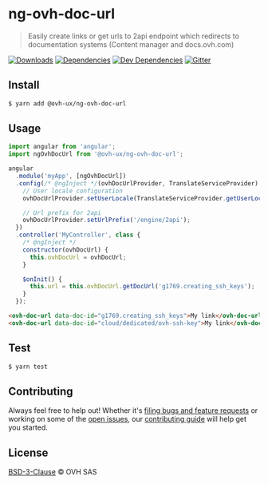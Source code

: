 # ng-ovh-doc-url

> Easily create links or get urls to 2api endpoint which redirects to documentation systems (Content manager and docs.ovh.com)

[![Downloads](https://badgen.net/npm/dt/@ovh-ux/ng-ovh-doc-url)](https://npmjs.com/package/@ovh-ux/ng-ovh-doc-url) [![Dependencies](https://badgen.net/david/dep/ovh-ux/ng-ovh-doc-url)](https://npmjs.com/package/@ovh-ux/ng-ovh-doc-url?activeTab=dependencies) [![Dev Dependencies](https://badgen.net/david/dev/ovh-ux/ng-ovh-doc-url)](https://npmjs.com/package/@ovh-ux/ng-ovh-doc-url?activeTab=dependencies) [![Gitter](https://badgen.net/badge/gitter/ovh-ux/blue?icon=gitter)](https://gitter.im/ovh/ux)

## Install

```sh
$ yarn add @ovh-ux/ng-ovh-doc-url
```

## Usage

```js
import angular from 'angular';
import ngOvhDocUrl from '@ovh-ux/ng-ovh-doc-url';

angular
  .module('myApp', [ngOvhDocUrl])
  .config(/* @ngInject */(ovhDocUrlProvider, TranslateServiceProvider) => {
    // User locale configuration
    ovhDocUrlProvider.setUserLocale(TranslateServiceProvider.getUserLocale());

    // Url prefix for 2api
    ovhDocUrlProvider.setUrlPrefix('/engine/2api');
  })
  .controller('MyController', class {
    /* @ngInject */
    constructor(ovhDocUrl) {
      this.ovhDocUrl = ovhDocUrl;
    }

    $onInit() {
      this.url = this.ovhDocUrl.getDocUrl('g1769.creating_ssh_keys');
    }
  });
```

```html
<ovh-doc-url data-doc-id="g1769.creating_ssh_keys">My link</ovh-doc-url>
<ovh-doc-url data-doc-id="cloud/dedicated/ovh-ssh-key">My link</ovh-doc-url>
```

## Test

```sh
$ yarn test
```

## Contributing

Always feel free to help out! Whether it's [filing bugs and feature requests](https://github.com/ovh-ux/ng-ovh-doc-url/issues/new) or working on some of the [open issues](https://github.com/ovh-ux/ng-ovh-doc-url/issues), our [contributing guide](CONTRIBUTING.md) will help get you started.

## License

[BSD-3-Clause](LICENSE) © OVH SAS
